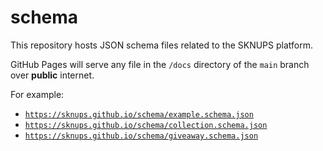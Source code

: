 # schema

This repository hosts JSON schema files related to the SKNUPS platform.

GitHub Pages will serve any file in the `/docs` directory of the `main` branch over **public** internet.

For example:

- [`https://sknups.github.io/schema/example.schema.json`](https://sknups.github.io/schema/example.schema.json)
- [`https://sknups.github.io/schema/collection.schema.json`](https://sknups.github.io/schema/collection.schema.json)
- [`https://sknups.github.io/schema/giveaway.schema.json`](https://sknups.github.io/schema/giveaway.schema.json)
